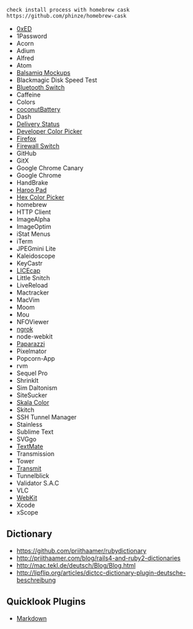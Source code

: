     check install process with homebrew cask
    https://github.com/phinze/homebrew-cask

* [0xED](http://www.suavetech.com/0xed/0xed.html)
* 1Password
* Acorn
* Adium
* Alfred
* Atom
* [Balsamiq Mockups](http://balsamiq.com/download/)
* Blackmagic Disk Speed Test
* [Bluetooth Switch](http://junecloud.com/software/mac/)
* Caffeine
* Colors
* [coconutBattery](http://www.coconut-flavour.com)
* Dash
* [Delivery Status](http://junecloud.com/software/mac/)
* [Developer Color Picker](http://download.panic.com/picker/)
* [Firefox](http://getfirefox.com)
* [Firewall Switch](http://junecloud.com/software/mac/)
* GitHub
* GitX
* Google Chrome Canary
* Google Chrome
* HandBrake
* [Haroo Pad](http://pad.haroopress.com)
* [Hex Color Picker](http://wafflesoftware.net/hexpicker/)
* homebrew
* HTTP Client
* ImageAlpha
* ImageOptim
* iStat Menus
* iTerm
* JPEGmini Lite
* Kaleidoscope
* KeyCastr
* [LICEcap](http://www.cockos.com/licecap/)
* Little Snitch
* LiveReload
* Mactracker
* MacVim
* Moom
* Mou
* NFOViewer
* [ngrok](https://ngrok.com)
* node-webkit
* [Paparazzi](http://derailer.org/paparazzi/)
* Pixelmator
* Popcorn-App
* rvm
* Sequel Pro
* ShrinkIt
* Sim Daltonism
* SiteSucker
* [Skala Color](http://bjango.com/mac/skalacolor/)
* Skitch
* SSH Tunnel Manager
* Stainless
* Sublime Text
* SVGgo
* [TextMate](http://macromates.com)
* Transmission
* Tower
* [Transmit](http://panic.com)
* Tunnelblick
* Validator S.A.C
* VLC
* [WebKit](http://webkit.org)
* Xcode
* xScope


## Dictionary

* https://github.com/priithaamer/rubydictionary
* http://priithaamer.com/blog/rails4-and-ruby2-dictionaries
* http://mac.tekl.de/deutsch/Blog/Blog.html
* http://lipflip.org/articles/dictcc-dictionary-plugin-deutsche-beschreibung


## Quicklook Plugins

* [Markdown](http://inkmarkapp.com/markdown-quick-look-plugin-mac-os-x/)
